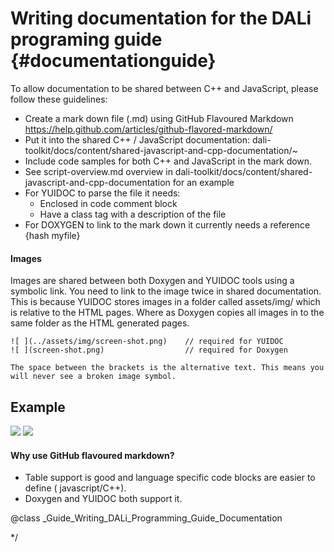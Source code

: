 <!--
/**-->

# Writing documentation for the DALi programing guide  {#documentationguide}

To allow documentation to be shared between C++ and JavaScript, please follow these guidelines:

 - Create a mark down file (.md) using GitHub Flavoured Markdown https://help.github.com/articles/github-flavored-markdown/
 - Put it into the shared C++ / JavaScript documentation: dali-toolkit/docs/content/shared-javascript-and-cpp-documentation/~
 - Include code samples for both C++ and JavaScript in the mark down.
 - See script-overview.md overview in dali-toolkit/docs/content/shared-javascript-and-cpp-documentation for an example
 - For YUIDOC to parse the file it needs:
   - Enclosed in code comment block
   - Have a class tag with a description of the file
 - For DOXYGEN to link to the mark down it currently needs a reference {hash myfile}
  

#### Images
 Images are shared between both Doxygen and YUIDOC tools using a symbolic link.
 You need to link to the image twice in shared documentation.
 This is because YUIDOC stores images in a folder called assets/img/  which is relative to the HTML pages.
 Where as Doxygen copies all images in to the same folder as the HTML generated pages.

 ~~~
![ ](../assets/img/screen-shot.png)    // required for YUIDOC
![ ](screen-shot.png)                  // required for Doxygen

The space between the brackets is the alternative text. This means you will never see a broken image symbol.
~~~
  
## Example
![ ](../assets/img/example-documentation/example-code.png)
![ ](example-code.png)



#### Why use GitHub flavoured markdown?
 - Table support is good and language specific code blocks are easier to define ( javascript/C++).
 - Doxygen and YUIDOC both support it.


@class _Guide_Writing_DALi_Programming_Guide_Documentation

*/
